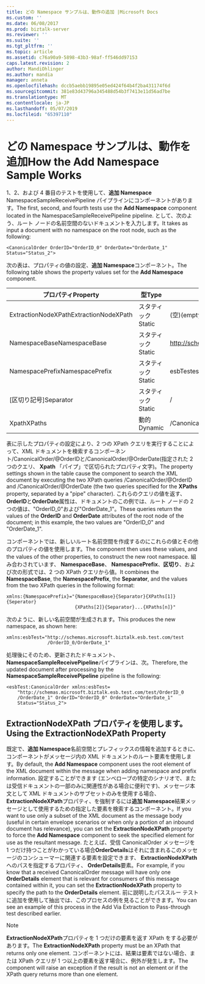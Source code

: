 ```yaml
---
title: どの Namespace サンプルは、動作の追加 |Microsoft Docs
ms.custom: ''
ms.date: 06/08/2017
ms.prod: biztalk-server
ms.reviewer: ''
ms.suite: ''
ms.tgt_pltfrm: ''
ms.topic: article
ms.assetid: c76a90a9-5898-43b3-98af-ff546dd97153
caps.latest.revision: 2
author: MandiOhlinger
ms.author: mandia
manager: anneta
ms.openlocfilehash: dccb5aebb19895e05ed424f64b4f2ba431174f6d
ms.sourcegitcommit: 381e83d43796a345488d54b3f7413e11d56ad7be
ms.translationtype: MT
ms.contentlocale: ja-JP
ms.lasthandoff: 05/07/2019
ms.locfileid: "65397110"
---
```

# <a name="how-the-add-namespace-sample-works"></a><span data-ttu-id="b9270-102">どの Namespace サンプルは、動作を追加</span><span class="sxs-lookup"><span data-stu-id="b9270-102">How the Add Namespace Sample Works</span></span>
<span data-ttu-id="b9270-103">1、2、および 4 番目のテストを使用して、**追加 Namespace** NamespaceSampleReceivePipeline パイプラインにコンポーネントがあります。</span><span class="sxs-lookup"><span data-stu-id="b9270-103">The first, second, and fourth tests use the **Add Namespace** component located in the NamespaceSampleReceivePipeline pipeline.</span></span> <span data-ttu-id="b9270-104">として、次のよう、ルート ノードの名前空間のないドキュメントを入力します。</span><span class="sxs-lookup"><span data-stu-id="b9270-104">It takes as input a document with no namespace on the root node, such as the following:</span></span>  

```  
<CanonicalOrder OrderID="OrderID_0" OrderDate="OrderDate_1" Status="Status_2">  
```  

 <span data-ttu-id="b9270-105">次の表は、プロパティの値の設定、**追加 Namespace**コンポーネント。</span><span class="sxs-lookup"><span data-stu-id="b9270-105">The following table shows the property values set for the **Add Namespace** component.</span></span>  


|      <span data-ttu-id="b9270-106">プロパティ</span><span class="sxs-lookup"><span data-stu-id="b9270-106">Property</span></span>       |  <span data-ttu-id="b9270-107">型</span><span class="sxs-lookup"><span data-stu-id="b9270-107">Type</span></span>   |                          <span data-ttu-id="b9270-108">値</span><span class="sxs-lookup"><span data-stu-id="b9270-108">Value</span></span>                           |
|---------------------|---------|----------------------------------------------------------|
| <span data-ttu-id="b9270-109">ExtractionNodeXPath</span><span class="sxs-lookup"><span data-stu-id="b9270-109">ExtractionNodeXPath</span></span> | <span data-ttu-id="b9270-110">スタティック</span><span class="sxs-lookup"><span data-stu-id="b9270-110">Static</span></span>  |                         <span data-ttu-id="b9270-111">(空)</span><span class="sxs-lookup"><span data-stu-id="b9270-111">(empty)</span></span>                          |
|    <span data-ttu-id="b9270-112">NamespaceBase</span><span class="sxs-lookup"><span data-stu-id="b9270-112">NamespaceBase</span></span>    | <span data-ttu-id="b9270-113">スタティック</span><span class="sxs-lookup"><span data-stu-id="b9270-113">Static</span></span>  |    http://schemas.microsoft.biztalk.esb.test.com/test    |
|   <span data-ttu-id="b9270-114">NamespacePrefix</span><span class="sxs-lookup"><span data-stu-id="b9270-114">NamespacePrefix</span></span>   | <span data-ttu-id="b9270-115">スタティック</span><span class="sxs-lookup"><span data-stu-id="b9270-115">Static</span></span>  |                         <span data-ttu-id="b9270-116">esbTest</span><span class="sxs-lookup"><span data-stu-id="b9270-116">esbTest</span></span>                          |
|      <span data-ttu-id="b9270-117">[区切り記号]</span><span class="sxs-lookup"><span data-stu-id="b9270-117">Separator</span></span>      | <span data-ttu-id="b9270-118">スタティック</span><span class="sxs-lookup"><span data-stu-id="b9270-118">Static</span></span>  |                            /                             |
|       <span data-ttu-id="b9270-119">Xpath</span><span class="sxs-lookup"><span data-stu-id="b9270-119">XPaths</span></span>        | <span data-ttu-id="b9270-120">動的</span><span class="sxs-lookup"><span data-stu-id="b9270-120">Dynamic</span></span> | <span data-ttu-id="b9270-121">/CanonicalOrder/@OrderID&#124;/CanonicalOrder/@OrderDate</span><span class="sxs-lookup"><span data-stu-id="b9270-121">/CanonicalOrder/@OrderID&#124;/CanonicalOrder/@OrderDate</span></span> |

 <span data-ttu-id="b9270-122">表に示したプロパティの設定により、2 つの XPath クエリを実行することによって、XML ドキュメントを検索するコンポーネント/CanonicalOrder/@OrderIDと/CanonicalOrder/@OrderDate(指定された 2 つのクエリ、 **Xpath** 「パイプ」で区切られたプロパティ文字)。</span><span class="sxs-lookup"><span data-stu-id="b9270-122">The property settings shown in the table cause the component to search the XML document by executing the two XPath queries /CanonicalOrder/@OrderID and /CanonicalOrder/@OrderDate (the two queries specified for the **XPaths** property, separated by a "pipe" character).</span></span> <span data-ttu-id="b9270-123">これらのクエリの値を返す、 **OrderID**と**OrderDate**属性は、ドキュメントのこの例では、ルート ノードの 2 つの値は、"OrderID_0"および"OrderDate_1"。</span><span class="sxs-lookup"><span data-stu-id="b9270-123">These queries return the values of the **OrderID** and **OrderDate** attributes of the root node of the document; in this example, the two values are "OrderID_0" and "OrderDate_1".</span></span>  

 <span data-ttu-id="b9270-124">コンポーネントでは、新しいルート名前空間を作成するのにこれらの値とその他のプロパティの値を使用します。</span><span class="sxs-lookup"><span data-stu-id="b9270-124">The component then uses these values, and the values of the other properties, to construct the new root namespace.</span></span> <span data-ttu-id="b9270-125">組み合わされています、 **NamespaceBase**、 **NamespacePrefix**、**区切り**、および次の形式では、2 つの XPath クエリから値。</span><span class="sxs-lookup"><span data-stu-id="b9270-125">It combines the **NamespaceBase**, the **NamespacePrefix**, the **Separator**, and the values from the two XPath queries in the following format:</span></span>  

```  
xmlns:{NamespacePrefix}="{NamespaceBase}{Separator}{XPaths[1]}{Seperator}  
                         {XPaths[2]}{Separator}...{XPaths[n]}"  
```  

 <span data-ttu-id="b9270-126">次のように、新しい名前空間が生成されます。</span><span class="sxs-lookup"><span data-stu-id="b9270-126">This produces the new namespace, as shown here:</span></span>  

```  
xmlns:esbTest="http://schemas.microsoft.biztalk.esb.test.com/test  
               /OrderID_0/OrderDate_1"  
```  

 <span data-ttu-id="b9270-127">処理後にそのため、更新されたドキュメント、 **NamespaceSampleReceivePipeline**パイプラインは、次。</span><span class="sxs-lookup"><span data-stu-id="b9270-127">Therefore, the updated document after processing by the **NamespaceSampleReceivePipeline** pipeline is the following:</span></span>  

```  
<esbTest:CanonicalOrder xmlns:esbTest=  
    "http://schemas.microsoft.biztalk.esb.test.com/test/OrderID_0  
    /OrderDate_1" OrderID="OrderID_0" OrderDate="OrderDate_1"   
    Status="Status_2">  
```  

## <a name="using-the-extractionnodexpath-property"></a><span data-ttu-id="b9270-128">ExtractionNodeXPath プロパティを使用します。</span><span class="sxs-lookup"><span data-stu-id="b9270-128">Using the ExtractionNodeXPath Property</span></span>  
 <span data-ttu-id="b9270-129">既定で、**追加 Namespace**名前空間とプレフィックスの情報を追加するときに、コンポーネントがメッセージ内の XML ドキュメントのルート要素を使用します。</span><span class="sxs-lookup"><span data-stu-id="b9270-129">By default, the **Add Namespace** component uses the root element of the XML document within the message when adding namespace and prefix information.</span></span> <span data-ttu-id="b9270-130">設定することができます (エンベロープの特定のシナリオで、または受信ドキュメントの一部のみに関連性がある場合に便利です)、メッセージ本文として XML ドキュメントのサブセットのみを使用する場合、 **ExtractionNodeXPath**プロパティ、を強制するには**追加 Namespace**結果メッセージとして使用するための指定した要素を検索するコンポーネント。</span><span class="sxs-lookup"><span data-stu-id="b9270-130">If you want to use only a subset of the XML document as the message body (useful in certain envelope scenarios or when only a portion of an inbound document has relevance), you can set the **ExtractionNodeXPath** property to force the **Add Namespace** component to seek the specified element for use as the resultant message.</span></span> <span data-ttu-id="b9270-131">たとえば、受信 CanonicalOrder メッセージを 1 つだけ持つことがわかっている場合**OrderDetails**はそれに含まれるこのメッセージのコンシューマーに関連する要素を設定できます、 **ExtractionNodeXPath**へのパスを指定するプロパティ、 **OrderDetails**要素。</span><span class="sxs-lookup"><span data-stu-id="b9270-131">For example, if you know that a received CanonicalOrder message will have only one **OrderDetails** element that is relevant for consumers of this message contained within it, you can set the **ExtractionNodeXPath** property to specify the path to the **OrderDetails** element.</span></span> <span data-ttu-id="b9270-132">前に説明したパススルー テストに追加を使用して抽出では、このプロセスの例を見ることができます。</span><span class="sxs-lookup"><span data-stu-id="b9270-132">You can see an example of this process in the Add Via Extraction to Pass-through test described earlier.</span></span>  

> [!NOTE]
>  <span data-ttu-id="b9270-133">**ExtractionNodeXPath**プロパティを 1 つだけの要素を返す XPath をする必要があります。</span><span class="sxs-lookup"><span data-stu-id="b9270-133">The **ExtractionNodeXPath** property must be an XPath that returns only one element.</span></span> <span data-ttu-id="b9270-134">コンポーネントには、結果は要素ではない場合、または XPath クエリが 1 つ以上の要素を返す場合に、例外が発生します。</span><span class="sxs-lookup"><span data-stu-id="b9270-134">The component will raise an exception if the result is not an element or if the XPath query returns more than one element.</span></span>